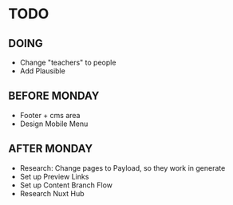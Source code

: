 # TODO


## DOING
- Change "teachers" to people
- Add Plausible

## BEFORE MONDAY
- Footer + cms area
- Design Mobile Menu


## AFTER MONDAY
- Research: Change pages to Payload, so they work in generate
- Set up Preview Links
- Set up Content Branch Flow
- Research Nuxt Hub

